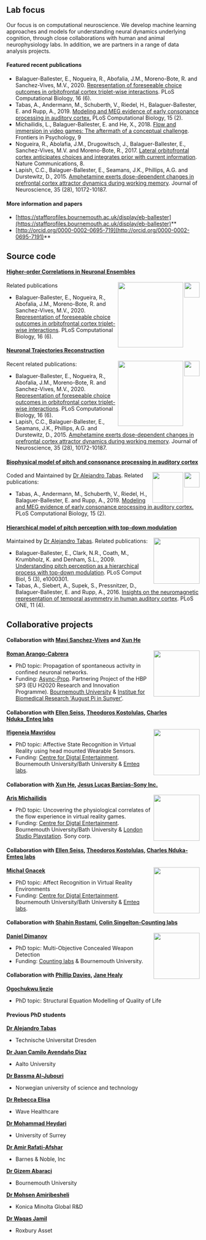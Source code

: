 ## Lab focus

Our focus is on computational neuroscience. We develop machine learning approaches and models for understanding neural dynamics underlying cognition, through close collaborations with human and animal neurophysiology labs. In addition, we are partners in a range of data analysis projects.

#### Featured recent publications

* Balaguer-Ballester, E., Nogueira, R., Abofalia, J.M., Moreno-Bote, R. and Sanchez-Vives, M.V., 2020. [Representation of foreseeable choice outcomes in orbitofrontal cortex triplet-wise interactions](https://journals.plos.org/ploscompbiol/article?id=10.1371/journal.pcbi.1007862). PLoS Computational Biology, 16 (6).
* Tabas, A., Andermann, M., Schuberth, V., Riedel, H., Balaguer-Ballester, E. and Rupp, A., 2019. [Modeling and MEG evidence of early consonance processing in auditory cortex.](https://journals.plos.org/ploscompbiol/article?id=10.1371/journal.pcbi.1006820) PLoS Computational Biology, 15 (2).
* Michailidis, L., Balaguer-Ballester, E. and He, X., 2018. [Flow and immersion in video games: The aftermath of a conceptual challenge](https://www.frontiersin.org/articles/10.3389/fpsyg.2018.01682/full). Frontiers in Psychology, 9
* Nogueira, R., Abolafia, J.M., Drugowitsch, J., Balaguer-Ballester, E., Sanchez-Vives, M.V. and Moreno-Bote, R., 2017. [Lateral orbitofrontal cortex anticipates choices and integrates prior with current information](https://www.nature.com/articles/ncomms14823). Nature Communications, 8.
* Lapish, C.C., Balaguer-Ballester, E., Seamans, J.K., Phillips, A.G. and Durstewitz, D., 2015. [Amphetamine exerts dose-dependent changes in prefrontal cortex attractor dynamics during working memory](http://eprints.bournemouth.ac.uk/22515/1/LapishBalaguer2015.pdf). Journal of Neuroscience, 35 (28), 10172-10187.

#### More information and papers
* [https://staffprofiles.bournemouth.ac.uk/display/eb-ballester](https://staffprofiles.bournemouth.ac.uk/display/eb-ballester)**
* [http://orcid.org/0000-0002-0695-719](http://orcid.org/0000-0002-0695-7191)**

<!--Our methododology stems from the combination of hilbert spaces with dynamical systems, through close collaborations with experimental labs in human and animal neurophysiology--> 

## Source code

#### [Higher-order Correlations in Neuronal Ensembles](https://doi.org/10.5281/zenodo.4306359)
[<img align="right" width=40 src="https://user-images.githubusercontent.com/75138250/107883365-83574480-6ee6-11eb-86f6-0ee6d4df6bdd.jpg">](https://github.com/balaguerlab/hoc)
[<img align="right" width=170 src="https://user-images.githubusercontent.com/75138250/107880421-8fd3a100-6ed6-11eb-9237-a36de82a3c8c.jpg">](https://doi.org/10.5281/zenodo.4306359)

Related publications

* Balaguer-Ballester, E., Nogueira, R., Abofalia, J.M., Moreno-Bote, R. and Sanchez-Vives, M.V., 2020. [Representation of foreseeable choice outcomes in orbitofrontal cortex triplet-wise interactions](https://journals.plos.org/ploscompbiol/article?id=10.1371/journal.pcbi.1007862). PLoS Computational Biology, 16 (6).


#### [Neuronal Trajectories Reconstruction](https://doi.org/10.5281/zenodo.4306743)
[<img align="right" width=40 src="https://user-images.githubusercontent.com/75138250/107883365-83574480-6ee6-11eb-86f6-0ee6d4df6bdd.jpg">](https://github.com/balaguerlab/ntr)
[<img align="right" width=170 src="https://user-images.githubusercontent.com/75138250/107880461-c90c1100-6ed6-11eb-9310-5ec812202f86.jpg">](https://doi.org/10.5281/zenodo.4306743)

Recent related publications:

* Balaguer-Ballester, E., Nogueira, R., Abofalia, J.M., Moreno-Bote, R. and Sanchez-Vives, M.V., 2020. [Representation of foreseeable choice outcomes in orbitofrontal cortex triplet-wise interactions](https://journals.plos.org/ploscompbiol/article?id=10.1371/journal.pcbi.1007862). PLoS Computational Biology, 16 (6).
* Lapish, C.C., Balaguer-Ballester, E., Seamans, J.K., Phillips, A.G. and Durstewitz, D., 2015. [Amphetamine exerts dose-dependent changes in prefrontal cortex attractor dynamics during working memory](http://eprints.bournemouth.ac.uk/22515/1/LapishBalaguer2015.pdf). Journal of Neuroscience, 35 (28), 10172-10187.


#### [Biophysical model of pitch and consonance processing in auditory cortex](https://github.com/qtabs/moch)
[<img align="right" width=40 src="https://user-images.githubusercontent.com/75138250/107883365-83574480-6ee6-11eb-86f6-0ee6d4df6bdd.jpg">](https://github.com/qtabs/moch)
[<img align="right" width=80 src="https://user-images.githubusercontent.com/75138250/107883732-805d5380-6ee8-11eb-8b8d-eca096562855.png">](https://github.com/qtabs/moch)

Coded and Maintained by [Dr Alejandro Tabas](https://tu-dresden.de/mn/psychologie/ifap/kknw/die-professur/beschaeftigte-1/tabas). Related publications:

* Tabas, A., Andermann, M., Schuberth, V., Riedel, H., Balaguer-Ballester, E. and Rupp, A., 2019. [Modeling and MEG evidence of early consonance processing in auditory cortex.](https://journals.plos.org/ploscompbiol/article?id=10.1371/journal.pcbi.1006820) PLoS Computational Biology, 15 (2).


#### [Hierarchical model of pitch perception with top-down modulation](https://sourceforge.net/projects/topdownpitchmodel/files/)
[<img align="right" width=120 src="https://user-images.githubusercontent.com/75138250/107883701-51df7880-6ee8-11eb-8770-4088497162a1.png">](https://sourceforge.net/projects/topdownpitchmodel/files/)

Maintained by [Dr Alejandro Tabas](https://tu-dresden.de/mn/psychologie/ifap/kknw/die-professur/beschaeftigte-1/tabas). Related publications:

* Balaguer-Ballester, E., Clark, N.R., Coath, M., Krumbholz, K. and Denham, S.L., 2009. [Understanding pitch perception as a hierarchical process with top-down modulation](https://journals.plos.org/ploscompbiol/article?id=10.1371/journal.pcbi.1000301). PLoS Comput Biol, 5 (3), e1000301.
* Tabas, A., Siebert, A., Supek, S., Pressnitzer, D., Balaguer-Ballester, E. and Rupp, A., 2016. [Insights on the neuromagnetic representation of temporal asymmetry in human auditory cortex](https://journals.plos.org/plosone/article?id=10.1371/journal.pone.0153947). PLoS ONE, 11 (4).


## Collaborative projects

#### Collaboration with [Mavi Sanchez-Vives](https://www.sanchez-vives.org/) and [Xun He](https://staffprofiles.bournemouth.ac.uk/display/xhe)

**[Roman Arango-Cabrera](https://www.humanbrainproject.eu/en/about/project-structure/partnering-projects/async-prop/)**
<img align="right" width=120 src="https://user-images.githubusercontent.com/75138250/107877316-8856cc80-6ec3-11eb-80aa-5c249ee165da.jpg">
<!--* In partnership with [Mavi Sanchez-Vives](https://www.sanchez-vives.org/) and [Xun He](https://staffprofiles.bournemouth.ac.uk/display/xhe)-->
* PhD topic: Propagation of spontaneous activity in confined neuronal networks.  
* Funding: [Async-Prop](https://www.humanbrainproject.eu/en/about/project-structure/partnering-projects/async-prop/). Partnering Project of the HBP SP3 (EU H2020 Research and Innovation Programme). [Bournemouth University](https://www.bournemouth.ac.uk/) & [Institue for Biomedical Research 'August Pi in Sunyer'](https://www.clinicbarcelona.org/en/idibaps/research-areas/clinical-and-experimental-neuroscience/systems-neuroscience). 

#### Collaboration with [Ellen Seiss](https://staffprofiles.bournemouth.ac.uk/display/eseiss), [Theodoros Kostolulas](https://www.theodoros-kostoulas.com/), [Charles Nduka_Enteq labs](https://www.linkedin.com/in/charles-nduka-53055218/?originalSubdomain=uk)

**[Ifigeneia Mavridou](https://staffprofiles.bournemouth.ac.uk/display/imavridou)**
<img align="right" width=120 src="https://user-images.githubusercontent.com/75138250/107877488-b7ba0900-6ec4-11eb-934b-89cc2658a354.jpg">
<!--* In partnership with [Ellen Seiss](https://staffprofiles.bournemouth.ac.uk/display/eseiss), [Theodoros Kostolulas](https://www.theodoros-kostoulas.com/), [Charles Nduka](https://www.linkedin.com/in/charles-nduka-53055218/?originalSubdomain=uk)-->
* PhD topic: Affective State Recognition in Virtual Reality using head mounted Wearable Sensors.
* Funding: [Centre for Digtal Entertainment](https://www.digital-entertainment.org/). Bournemouth University/Bath University & [Emteq labs](https://www.emteqlabs.com/).

#### Collaboration with [Xun He](https://staffprofiles.bournemouth.ac.uk/display/xhe), [Jesus Lucas Barcias-Sony Inc.](https://www.linkedin.com/in/jesus-lucas-barcias-5b3a9521/)

**[Aris Michailidis](https://loop.frontiersin.org/people/520360/bio)**
<img align="right" width=120 src="https://user-images.githubusercontent.com/75138250/104243551-a2caff80-5458-11eb-9c7c-c2037621feb3.png">
<!--* In partnership with [Xun He](https://staffprofiles.bournemouth.ac.uk/display/xhe), [Jesus Lucas Barcias-Sony Inc.](https://www.linkedin.com/in/jesus-lucas-barcias-5b3a9521/)-->
* PhD topic: Uncovering the physiological correlates of the flow experience in virtual reality games.
* Funding: [Centre for Digtal Entertainment](https://www.digital-entertainment.org/). Bournemouth University/Bath University & [London Studio Playstation](https://playstationlondonstudio.com/). Sony corp.


<!--<br/>-->

#### Collaboration with [Ellen Seiss](https://staffprofiles.bournemouth.ac.uk/display/eseiss), [Theodoros Kostolulas](https://www.theodoros-kostoulas.com/), [Charles Nduka-Emteq labs](https://www.emteqlabs.com/)

**[Michal Gnacek](https://uk.linkedin.com/in/gnacek)**
<img align="right" width=120 src="https://user-images.githubusercontent.com/75138250/107876848-91926a00-6ec0-11eb-90fb-2c8247223cef.png">
* PhD topic: Affect Recognition in Virtual Reality Environments
* Funding: [Centre for Digtal Entertainment](https://www.digital-entertainment.org/). Bournemouth University/Bath University & [Emteq labs](https://www.emteqlabs.com/).

#### Collaboration with [Shahin Rostami](https://www.linkedin.com/in/shahinrostami/?originalSubdomain=uk), [Colin Singelton-Counting labs](https://www.countinglabs.co.uk/)
**[Daniel Dimanov](https://www.researchgate.net/profile/Daniel_Dimanov)**
<img align="right" width=120 src="https://user-images.githubusercontent.com/75138250/107876751-c0f4a700-6ebf-11eb-9fbd-a4c70cdbb450.jpg">
* PhD topic: Multi-Objective Concealed Weapon Detection 
* Funding: [Counting labs](https://www.countinglabs.co.uk/) & Bournemouth University.

#### Collaboration with [Phillip Davies](https://staffprofiles.bournemouth.ac.uk/display/daviesp), [Jane Healy](https://staffprofiles.bournemouth.ac.uk/display/jhealy)
**[Ogochukwu Ijezie](https://staffprofiles.bournemouth.ac.uk/display/oijezie)**
* PhD topic: Structural Equation Modelling of Quality of Life  
                     
#### Previous PhD students

**[Dr Alejandro Tabas](https://tu-dresden.de/mn/psychologie/ifap/kknw/die-professur/beschaeftigte-1/tabas)**
* Technische Universitat Dresden <!---[Technische Universitat Dresden](https://tu-dresden.de/mn/psychologie/ifap/kknw)-->

**[Dr Juan Camilo Avendaño Diaz ](https://research.aalto.fi/en/persons/juan-avendano-diaz)**
* Aalto University <!---[Aalto University](https://research.aalto.fi/en/persons/juan-avendano-diaz)-->

**[Dr Bassma Al-Jubouri](https://tu-dresden.de/mn/psychologie/ifap/kknw/die-professur/beschaeftigte-1/tabas)**
* Norwegian university of science and technology <!---[Norwegian university of science and technology](https://www.ntnu.edu/)-->

**[Dr Rebecca Elisa](https://www.linkedin.com/in/rebecca-elisa-phd-0747a484/?originalSubdomain=uk)**
* Wave Healthcare <!---[Wave Healthcare](https://www.wavehealthcare.co.uk/)-->

**[Dr Mohammad Heydari](https://www.surrey.ac.uk/people/mohammad-heydari)**
* University of Surrey <!---[University of Surrey](https://www.surrey.ac.uk/people/mohammad-heydari)-->

**[Dr Amir Rafati-Afshar](https://www.linkedin.com/in/aarafatiafshar)**
* Barnes & Noble, Inc <!---[Barnes & Noble, Inc](https://www.barnesandnobleinc.com/)-->

**[Dr Gizem Abaraci](https://staffprofiles.bournemouth.ac.uk/display/garabaci)**
* Bournemouth University <!---[Bournemouth University](https://staffprofiles.bournemouth.ac.uk/display/garabaci)-->

**[Dr Mohsen Amiribesheli](https://scholar.google.com/citations?user=hm3nTqgAAAAJ&hl=en)**
* Konica Minolta Global R&D <!--[Konica Minolta Global R&D](https://research.konicaminolta.com/)-->

**[Dr Waqas Jamil](https://www.linkedin.com/in/waqas-jamil-360a6721/?originalSubdomain=uk)**
* Roxbury Asset <!---[Roxbury Asset](http://roxbury-am.com/)-->

<!---         
           
Markdown is a lightweight and easy-to-use syntax for styling your writing. It includes conventions for

```markdown
Syntax highlighted code block

# Header 1
## Header 2
### Header 3

- Bulleted
- List

1. Numbered
2. List

**Bold** and _Italic_ and `Code` text

[Link](url) and ![Image](src)
```

For more details see [GitHub Flavored Markdown](https://guides.github.com/features/mastering-markdown/).

### Jekyll Themes

Your Pages site will use the layout and styles from the Jekyll theme you have selected in your [repository settings](https://github.com/balaguerlab/balaguerlab.github.io/settings). The name of this theme is saved in the Jekyll `_config.yml` configuration file.

### Support or Contact

Having trouble with Pages? Check out our [documentation](https://docs.github.com/categories/github-pages-basics/) or [contact support](https://github.com/contact) and we’ll help you sort it out.
-->
